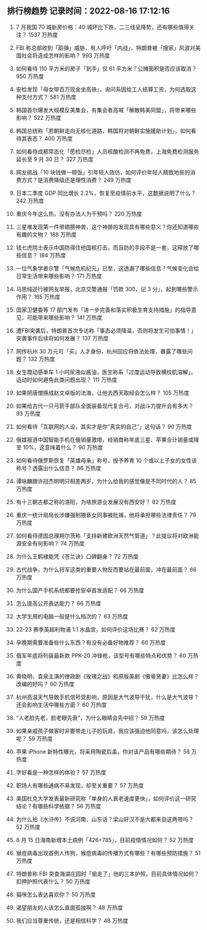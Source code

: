 
## 排行榜趋势 记录时间：2022-08-16 17:12:16
  
  1. 7 月我国 70 城新房价格：40 城环比下跌，二三线呈降势，还有哪些值得关注？ 1537 万热度
    
  2. FBI 称总部收到「脏弹」威胁，有人呼吁「内战」，特朗普被「搜家」风波对美国社会将造成怎样的影响？ 993 万热度
    
  3. 如何看待 110 平方米的房子「到手」仅 61 平方米？公摊面积是否应该取消？ 950 万热度
    
  4. 安检发现「母女带百万现金坐高铁」，询问系因给工人结算工资，为何选取这种支付方式？ 581 万热度
    
  5. 韩国首尔爆发大规模反美集会，有集会者高喊「解散韩美同盟」，将带来哪些影响？ 522 万热度
    
  6. 韩国总统称「若朝鲜走向无核化道路，韩国将对朝鲜实施援助计划」，如何看待其表态？ 400 万热度
    
  7. 如何看待成都常态化「愿检尽检」人员核酸检测不再免费，上海免费检测服务延长至 9 月 30 日？ 327 万热度
    
  8. 网友挑战「10 块钱做一顿饭」引年轻人效仿，如何评价年轻人精致地抠的消费方式？是消费降级还是理性消费？ 249 万热度
    
  9. 日本二季度 GDP 同比增长 2.2%，恢复至疫情前水平，这数据说明了什么？ 242 万热度
    
  10. 重庆今年这么热，没有办法人为干预吗？ 220 万热度
    
  11. 三星堆发现第一件带翅膀神兽，这个神兽的发现具有哪些意义？你还知道哪些有趣的文物？ 188 万热度
    
  12. 钱七虎院士表示中国防得住他国核打击，而且防的手段不是一套，这释放了哪些信息？ 184 万热度
    
  13. 一位气象学者示警「气候危机纪元」已至，这透漏了哪些信息？气候变化会给日常生活带来哪些影响？ 171 万热度
    
  14. 马思纯逆行被网友举报，北京交警通报「罚款 300，记 3 分」，起到哪些警示作用？ 165 万热度
    
  15. 国家卫健委等 17 部门发布「进一步完善和落实积极生育支持措施」的指导意见，可能带来哪些影响？ 141 万热度
    
  16. 遭FBI突袭后，特朗普首次专访称「事态必须降温，否则将发生可怕事情！」突袭事件后续将如何发展？ 137 万热度
    
  17. 网传杭州 30 万元可「买」人才身份，杭州回应将依法处理，暴露了哪些问题？ 132 万热度
    
  18. 女生蹬动感单车 1 小时尿液似酱油，医生称系「过度运动导致横纹肌溶解」，运动时如何避免此类问题出现？ 111 万热度
    
  19. 如果把唐僧换成赵文卓版的法海，让他去西天取经会怎么样？ 105 万热度
    
  20. 如果给古代一只弓箭手部队全面装备现代复合弓，对战斗力提升会有多大？ 93 万热度
    
  21. 如何看待「互联网的人设，其实才是你“真实的自己”」这句话？ 90 万热度
    
  22. 俄媒报道中国智能手机在俄销量激增，经销商称年底三星、苹果合计销量或降至 10%，这意味着什么？ 90 万热度
    
  23. 如何看待俄罗斯恢复「英雄母亲」称号，授予养育 10 个或以上子女的女性该称号？透露出什么信息？ 86 万热度
    
  24. 谭咏麟跟许冠杰明明只相差两岁，为什么给我的感觉像是不同时代的人？ 85 万热度
    
  25. 有十三朝古都之称的洛阳，为啥旅游业发展没有西安好？ 82 万热度
    
  26. 重庆一统计局局长涉嫌强制猥亵女同事被批捕，他将承担哪些法律责任？ 79 万热度
    
  27. 如何看待德国总理朔尔茨称「支持新建欧洲天然气管道」？此提议将对欧洲能源安全有何影响？ 74 万热度
    
  28. 为什么王鹤棣能凭《苍兰诀》口碑翻身？ 72 万热度
    
  29. 古代战争，为什么将军这类的重要人物反而要站在最前面，冲在最前面？ 66 万热度
    
  30. 为什么国产手机系统都要抢安卓首发适配？ 66 万热度
    
  31. 怎么提高公开表达能力？ 66 万热度
    
  32. 大学生用的电脑一般是什么档次的？ 63 万热度
    
  33. 22-23 赛季英超利物浦 1:1 水晶宫，如何评价这场比赛？ 62 万热度
    
  34. 孕晚期需要准备些什么东西？有没有必备好物推荐？ 60 万热度
    
  35. 俄军年底将列装最新款 PPK-20 冲锋枪，该型号有哪些特点和优势？ 60 万热度
    
  36. 黄晓明、袁泉主演的律政剧《玫瑰之战》和原版美剧《傲骨贤妻》比怎么样？改编的好吗？ 60 万热度
    
  37. 杭州高温天气导致手机信号受影响，原因是大气波导干扰，什么是大气波导？还会影响生活中哪些方面？ 60 万热度
    
  38. “人老脸先老，脸老眼先衰”，为什么眼睛会先中招？ 59 万热度
    
  39. 如果亲戚孩子做客时非要带走儿子的玩具，我应该强迫他同意吗，该怎么处理呢？ 59 万热度
    
  40. 苹果 iPhone 新特性曝光，将采用陶瓷后盖，你对该产品有哪些期待？ 58 万热度
    
  41. 字好看是一种怎样的体验？ 57 万热度
    
  42. 职场人有哪些通病不易发现，却至关重要？ 57 万热度
    
  43. 美国杜克大学发表最新研究称「单身的人衰老速度更快」，如何评价这一研究结论？有哪些科学依据？ 56 万热度
    
  44. 为什么拍《水浒传》不说河南、山东话？梁山好汉不是大都来自这两带吗？ 52 万热度
    
  45. 8 月 15 日海南新增本土病例「426+785」，目前疫情情况如何？ 52 万热度
    
  46. 猴痘病毒出现首例人传狗，猴痘病毒的传播方式有哪些？有哪些预防措施？ 51 万热度
    
  47. 特朗普称 FBI 突查海湖庄园时「偷走了」他的三本护照，目前具体情况如何？扣押护照代表什么？ 50 万热度
    
  48. 猫咪怎么表达喜欢你？ 50 万热度
    
  49. 渴望朋友的人该怎么直面孤独啊？ 48 万热度
    
  50. 我们应当尊重传统，还是相信科学？ 48 万热度
    
